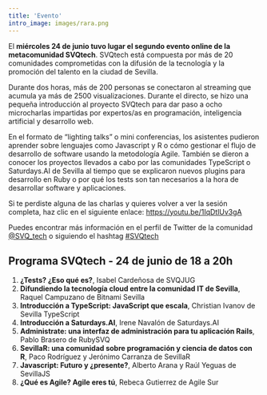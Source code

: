 ```yaml
---
title: 'Evento'
intro_image: images/rara.png
---
```


El **miércoles 24 de junio tuvo lugar el segundo evento online de la metacomunidad SVQtech**. SVQtech está compuesta por más de 20 comunidades comprometidas con la difusión de la tecnología y la promoción del talento en la ciudad de Sevilla.

Durante dos horas, más de 200 personas se conectaron al streaming que acumula ya más de 2500 visualizaciones. Durante el directo, se hizo una pequeña introducción al proyecto SVQtech para dar paso a ocho microcharlas impartidas por expertos/as en programación, inteligencia artificial y desarrollo web.

En el formato de “lighting talks” o mini conferencias, los asistentes pudieron aprender sobre lenguajes como Javascript y R o cómo gestionar el flujo de desarrollo de software usando la metodología Agile. También se dieron a conocer los proyectos llevados a cabo por las comunidades TypeScript o Saturdays.AI de Sevilla al tiempo que se explicaron nuevos plugins para desarrollo en Ruby o por qué los tests son tan necesarios a la hora de desarrollar software y aplicaciones.

Si te perdiste alguna de las charlas y quieres volver a ver la sesión completa, haz clic en el siguiente enlace: https://youtu.be/1IqDtlUv3gA

Puedes encontrar más información en el perfil de Twitter de la comunidad [@SVQ_tech](https://twitter.com/svq_tech) o siguiendo el hashtag [#SVQtech](https://twitter.com/hashtag/SVQtech)

## Programa SVQtech - 24 de junio de 18 a 20h

 1. **¿Tests? ¿Eso qué es?**, Isabel Cardeñosa de SVQJUG
 2. **Difundiendo la tecnología cloud entre la comunidad IT de Sevilla**, Raquel Campuzano de Bitnami Sevilla
 3. **Introducción a TypeScript: JavaScript que escala**, Christian Ivanov de Sevilla TypeScript
 4. **Introducción a Saturdays.AI**, Irene Navalón de Saturdays.AI
 5. **Administrate: una interfaz de administración para tu aplicación Rails**, Pablo Brasero de RubySVQ
 6. **SevillaR: una comunidad sobre programación y ciencia de datos con R**, Paco Rodríguez y Jerónimo Carranza de SevillaR
 7. **Javascript: Futuro y ¿presente?**, Alberto Arana y Raúl Yeguas de SevillaJS
 8. **¿Qué es Agile? Agile eres tú**, Rebeca Gutierrez de Agile Sur

